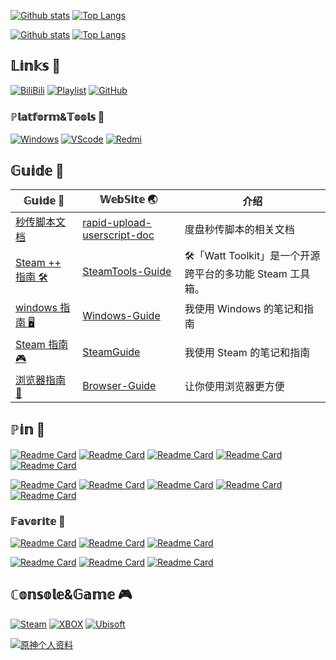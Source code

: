 [![Github stats](https://github-readme-stats.vercel.app/api?username=XTsat&hide_border=true#gh-light-mode-only)](https://github.com/XTsat#gh-light-mode-only)
[![Top Langs](https://github-readme-stats.vercel.app/api/top-langs/?username=XTsat&hide_border=true#gh-light-mode-only)](https://github.com/XTsat#gh-light-mode-only)

[![Github stats](https://github-readme-stats.vercel.app/api?username=XTsat&hide_border=true&theme=github_dark&show_icons=true#gh-dark-mode-only)](https://github.com/XTsat#gh-dark-mode-only)
[![Top Langs](https://github-readme-stats.vercel.app/api/top-langs/?username=XTsat&hide_border=true&theme=github_dark#gh-dark-mode-only)](https://github.com/XTsat#gh-dark-mode-only)

## 𝕃𝕚𝕟𝕜𝕤 🔗

[![BiliBili](https://img.shields.io/badge/-BiliBili-00A1D6?style=flat-square&logo=bilibili&logoColor=ffffff)](https://space.bilibili.com/53283118)
[![Playlist](https://img.shields.io/badge/-Playlist-dd001b?style=flat-square&logo=Apple%20Music&logoColor=ffffff)](https://music.163.com/#/user/home?id=283588276)
[![GitHub](https://img.shields.io/badge/-GitHub-24292f?style=flat-square&logo=GitHub&logoColor=ffffff)](https://github.com/XTsat)

### ℙ𝕝𝕒𝕥𝕗𝕠𝕣𝕞&𝕋𝕠𝕠𝕝𝕤 🧰

[![Windows](https://img.shields.io/badge/Windows-11-4e9eee?style=flat-square&logo=windows&logoColor=ffffff)](https://www.microsoft.com/windows/windows-11)
[![VScode](https://img.shields.io/badge/IDE-Visual%20Studio%20Code-blue?style=flat-square&logo=visual-studio-code&logoColor=ffffff)](https://code.visualstudio.com/)
[![Redmi](https://img.shields.io/badge/Redmi-k20Pro-ff6a00?style=flat-square&logo=xiaomi&logoColor=ffffff)](https://www.mi.com/)

<!-- ## 𝕎𝕖𝕓𝕊𝕚𝕥𝕖 🌏 -->

<!-- [VuePress主页](https://xtsat.github.io/VuePressWebSite/)
[Docusaurus主页](https://xtsat.github.io/DocusaurusWebSite/)

[![Readme Card](https://github-readme-stats.vercel.app/api/pin/?username=XTsat&repo=VuePressWebSite&theme=vue#gh-light-mode-only)](https://xtsat.github.io/VuePressWebSite/#gh-light-mode-only)
[![Readme Card](https://github-readme-stats.vercel.app/api/pin/?username=XTsat&repo=DocusaurusWebSite&theme=vue#gh-light-mode-only)](https://xtsat.github.io/DocusaurusWebSite/#gh-light-mode-only)

[![Readme Card](https://github-readme-stats.vercel.app/api/pin/?username=XTsat&repo=VuePressWebSite&hide_border=true&theme=vue-dark#gh-dark-mode-only)](https://xtsat.github.io/VuePressWebSite/#gh-dark-mode-only)
[![Readme Card](https://github-readme-stats.vercel.app/api/pin/?username=XTsat&repo=DocusaurusWebSite&hide_border=true&theme=vue-dark#gh-dark-mode-only)](https://xtsat.github.io/DocusaurusWebSite/#gh-dark-mode-only) -->

## 𝔾𝕦𝕚𝕕𝕖 📒

𝔾𝕦𝕚𝕕𝕖 📒|𝕎𝕖𝕓𝕊𝕚𝕥𝕖 🌏|介绍
-|-|-
[秒传脚本文档](https://github.com/XTsat/rapid-upload-userscript-doc/)|[rapid-upload-userscript-doc](https://xtsat.github.io/rapid-upload-userscript-doc/)|度盘秒传脚本的相关文档
[Steam ++ 指南 🛠️](https://github.com/XTsat/SteamTools-Guide/)|[SteamTools-Guide](https://xtsat.github.io/SteamTools-Guide/)|🛠️「Watt Toolkit」是一个开源跨平台的多功能 Steam 工具箱。
[windows 指南 🖥️](https://github.com/XTsat/Windows-Guide/)|[Windows-Guide](https://xtsat.github.io/Windows-Guide/)|我使用 Windows 的笔记和指南
[Steam 指南 🎮](https://github.com/XTsat/SteamGuide/)|[SteamGuide](https://xtsat.github.io/SteamGuide/)|我使用 Steam 的笔记和指南
[浏览器指南 🧰](https://github.com/XTsat/Browser-Guide/)|[Browser-Guide](https://xtsat.github.io/Browser-Guide/)|让你使用浏览器更方便

## ℙ𝕚𝕟 📌

[![Readme Card](https://github-readme-stats.vercel.app/api/pin/?username=XTsat&repo=rapid-upload-userscript-doc&theme=vue#gh-light-mode-only)](https://xtsat.github.io/rapid-upload-userscript-doc/#gh-light-mode-only)
[![Readme Card](https://github-readme-stats.vercel.app/api/pin/?username=XTsat&repo=SteamTools-Guide&theme=vue#gh-light-mode-only)](https://xtsat.github.io/SteamTools-Guide/#gh-light-mode-only)
[![Readme Card](https://github-readme-stats.vercel.app/api/pin/?username=XTsat&repo=Windows-Guide&theme=vue#gh-light-mode-only)](https://xtsat.github.io/Windows-Guide/#gh-light-mode-only)
[![Readme Card](https://github-readme-stats.vercel.app/api/pin/?username=XTsat&repo=SteamGuide&theme=vue#gh-light-mode-only)](https://xtsat.github.io/SteamGuide/#gh-light-mode-only)
[![Readme Card](https://github-readme-stats.vercel.app/api/pin/?username=XTsat&repo=Browser-Guide&theme=vue#gh-light-mode-only)](https://xtsat.github.io/Browser-Guide/#gh-light-mode-only)

[![Readme Card](https://github-readme-stats.vercel.app/api/pin/?username=XTsat&repo=rapid-upload-userscript-doc&hide_border=true&theme=vue-dark#gh-dark-mode-only)](https://xtsat.github.io/rapid-upload-userscript-doc/#gh-dark-mode-only)
[![Readme Card](https://github-readme-stats.vercel.app/api/pin/?username=XTsat&repo=SteamTools-Guide&hide_border=true&theme=vue-dark#gh-dark-mode-only)](https://xtsat.github.io/SteamTools-Guide/#gh-dark-mode-only)
[![Readme Card](https://github-readme-stats.vercel.app/api/pin/?username=XTsat&repo=Windows-Guide&hide_border=true&theme=vue-dark#gh-dark-mode-only)](https://xtsat.github.io/Windows-Guide/#gh-dark-mode-only)
[![Readme Card](https://github-readme-stats.vercel.app/api/pin/?username=XTsat&repo=SteamGuide&hide_border=true&theme=vue-dark#gh-dark-mode-only)](https://xtsat.github.io/SteamGuide/#gh-dark-mode-only)
[![Readme Card](https://github-readme-stats.vercel.app/api/pin/?username=XTsat&repo=Browser-Guide&hide_border=true&theme=vue-dark#gh-dark-mode-only)](https://xtsat.github.io/Browser-Guide/#gh-dark-mode-only)

### 𝔽𝕒𝕧𝕠𝕣𝕚𝕥𝕖 🧡

[![Readme Card](https://github-readme-stats.vercel.app/api/pin/?username=BeyondDimension&repo=SteamTools&theme=vue#gh-light-mode-only)](https://github.com/BeyondDimension/SteamTools/#gh-light-mode-only)
[![Readme Card](https://github-readme-stats.vercel.app/api/pin/?username=mengzonefire&repo=rapid-upload-userscript&theme=vue#gh-light-mode-only)](https://github.com/mengzonefire/rapid-upload-userscript#gh-light-mode-only)
[![Readme Card](https://github-readme-stats.vercel.app/api/pin/?username=DGP-Studio&repo=Snap.Genshin&theme=vue#gh-light-mode-only)](https://github.com/DGP-Studio/Snap.Genshin#gh-light-mode-only)

[![Readme Card](https://github-readme-stats.vercel.app/api/pin/?username=BeyondDimension&repo=SteamTools&hide_border=true&theme=vue-dark#gh-dark-mode-only)](https://github.com/BeyondDimension/SteamTools/#gh-dark-mode-only)
[![Readme Card](https://github-readme-stats.vercel.app/api/pin/?username=mengzonefire&repo=rapid-upload-userscript&hide_border=true&theme=vue-dark#gh-dark-mode-only)](https://github.com/mengzonefire/rapid-upload-userscript#gh-dark-mode-only)
[![Readme Card](https://github-readme-stats.vercel.app/api/pin/?username=DGP-Studio&repo=Snap.Genshin&hide_border=true&theme=vue-dark#gh-dark-mode-only)](https://github.com/DGP-Studio/Snap.Genshin#gh-dark-mode-only)

## ℂ𝕠𝕟𝕤𝕠𝕝𝕖&𝔾𝕒𝕞𝕖 🎮

[![Steam](https://img.shields.io/badge/Steam-171a21?style=for-the-badge&logo=steam&logoColor=ffffff)](https://steamcommunity.com/id/XTxiaotong)
[![XBOX](https://img.shields.io/badge/-XBOX-107b10?style=for-the-badge&logo=xbox&logoColor=ffffff)](https://account.xbox.com/zh-cn/profile?gamertag=XTxiaotong)
[![Ubisoft](https://img.shields.io/badge/-Ubisoft-242424?style=for-the-badge&logo=ubisoft&logoColor=ffffff)](https://ubisoftconnect.com/zh-CN/profile/XTxiaotong)
<!-- ![](https://img.shields.io/badge/-Nintendo%20Switch-e60012?style=flat-square&logo=nintendo%20switch&logoColor=ffffff) -->
<!-- [![](https://img.shields.io/badge/-PlayStation%204-0070d1?style=flat-square&logo=playstation&logoColor=ffffff)] -->

[![原神个人资料](https://genshin-card.getloli.com/rand/9650576.png)](https://genshin-card.getloli.com/)

<!-- 美术字体

一键生成花体字网站  
https://beizhedenglong.github.io/weird-fonts/

𝔸 𝔹 ℂ 𝔻 𝔼 𝔽 𝔾 ℍ 𝕀 𝕁 𝕂 𝕃 𝕄 ℕ 𝕆 ℙ ℚ ℝ 𝕊 𝕋 𝕌 𝕍 𝕎 𝕏 𝕐 ℤ 

𝕒 𝕓 𝕔 𝕕 𝕖 𝕗 𝕘 𝕙 𝕚 𝕛 𝕜 𝕝 𝕞 𝕟 𝕠 𝕡 𝕢 𝕣 𝕤 𝕥 𝕦 𝕧 𝕨 𝕩 𝕪 𝕫

𝟘𝟙𝟚𝟛𝟜𝟝𝟞𝟟𝟠𝟡

𝓐、𝓑、𝓒、𝓓、𝓔、𝓕、𝓖、𝓗、𝓘、𝓙、𝓚、𝓛、𝓜、𝓝、𝓞、𝓟、𝓠、𝓡、𝓢、𝓣、𝓤、𝓥、𝓦、𝓧、𝓨、𝓩

𝓪、𝓫、𝓬、𝓭、𝓮、𝓯、𝓰、𝓱、𝓲、𝓳、𝓴、𝓵、𝓶、𝓷、𝓸、𝓹、𝓺、𝓻、𝓼、𝓽、𝓾、𝓿、𝔀、𝔁、𝔂、𝔃

𝙰 𝙱 𝙲 𝙳 𝙴 𝙵 𝙶 𝙷 𝙸 𝙹 𝙺 𝙻 𝙼 𝙽 𝙾 𝙿 𝚀 𝚁 𝚂 𝚃 𝚄 𝚅 𝚆 𝚇 𝚈 𝚉

𝚊 𝚋 𝚌 𝚍 𝚎 𝚏 𝚐 𝚑 𝚒 𝚓 𝚔 𝚕 𝚖 𝚗 𝚘 𝚙 𝚚 𝚛 𝚜 𝚝 𝚞 𝚟 𝚠 𝚡 𝚢 𝚣

 -->

<!-- 脚注示例
1:Yadda yadda<a href="#note1" id="note1ref"><sup>1</sup></a>

<a id="note1" href="#note1ref"><sup>1</sup></a>Here is the footnote text.

2:Bla bla <sup id="a1">[1](#f1)</sup>

<b id="f1">[1]:</b> Footnote content here. [↩](#a1)

3:Here is a paragraph with an footnote <span id="a1">[[1]](#f1)</span>.

Footnotes
=========

1. <span id="f1"></span> This is a footnote. [$\hookleftarrow$](#a1)
-->

<!-- 空白符号(非空格)
                                        
-->

<!--
**XTsat/XTsat** is a ✨ _special_ ✨ repository because its `README.md` (this file) appears on your GitHub profile.

Here are some ideas to get you started:

- 🔭 I’m currently working on ...
- 🌱 I’m currently learning ...
- 👯 I’m looking to collaborate on ...
- 🤔 I’m looking for help with ...
- 💬 Ask me about ...
- 📫 How to reach me: ...
- 😄 Pronouns: ...
- ⚡ Fun fact: ...
-->
